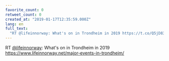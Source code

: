 ```yaml
---
favorite_count: 0
retweet_count: 0
created_at: "2019-01-17T12:35:59.000Z"
lang: en
full_text:
  "RT @lifeinnorway: What's on in Trondheim in 2019 https://t.co/Q5jD83U8RV"
---
```


RT [@lifeinnorway](https://twitter.com/lifeinnorway): What's on in Trondheim in
2019 <https://www.lifeinnorway.net/major-events-in-trondheim/>
